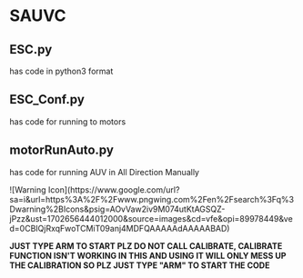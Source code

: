 <h1>SAUVC</h1>

<h2>ESC.py</h2>
  <p>has code in python3 format</p>
<h2>ESC_Conf.py</h2>
  <p>has code for running to motors</p>
<h2>motorRunAuto.py</h2>
  <p>has code for running AUV in All Direction Manually</p>
  ![Warning Icon](https://www.google.com/url?sa=i&url=https%3A%2F%2Fwww.pngwing.com%2Fen%2Fsearch%3Fq%3Dwarning%2BIcons&psig=AOvVaw2iv9M074utKtAGSQZ-jPzz&ust=1702656444012000&source=images&cd=vfe&opi=89978449&ved=0CBIQjRxqFwoTCMiT09anj4MDFQAAAAAdAAAAABAD)
<p><b>JUST TYPE ARM TO START PLZ DO NOT CALL CALIBRATE, CALIBRATE FUNCTION ISN'T WORKING IN THIS AND USING IT WILL ONLY MESS UP THE CALIBRATION SO PLZ JUST TYPE "ARM" TO START THE CODE</b></p>
